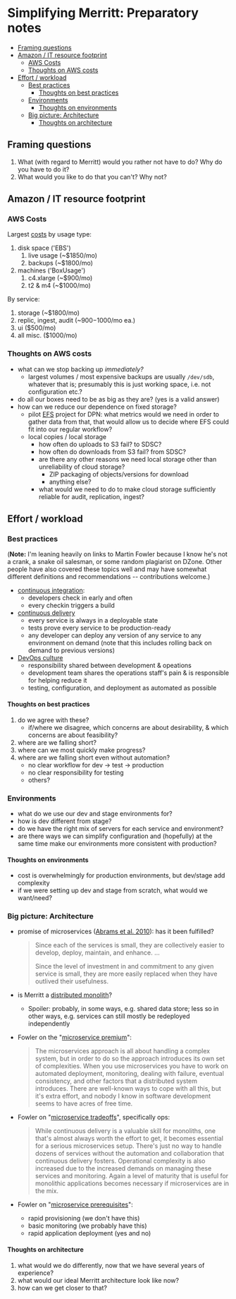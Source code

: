 # Simplifying Merritt: Preparatory notes

- [Framing questions](#framing-questions)
- [Amazon / IT resource footprint](#amazon--it-resource-footprint)
  - [AWS Costs](#aws-costs)
  - [Thoughts on AWS costs](#thoughts-on-aws-costs)
- [Effort / workload](#effort--workload)
  - [Best practices](#best-practices)
    - [Thoughts on best practices](#thoughts-on-best-practices)
  - [Environments](#environments)
    - [Thoughts on environments](#thoughts-on-environments)
  - [Big picture: Architecture](#big-picture-architecture)
    - [Thoughts on architecture](#thoughts-on-architecture)

## Framing questions

1.	What (with regard to Merritt) would you rather not have to do? Why do
    you have to do it?
2.	What would you like to do that you can't? Why not?

## Amazon / IT resource footprint

### AWS Costs

Largest [costs](https://github.com/dmolesUC3/merritt-aws/blob/master/Costs.ipynb)
by usage type:

1. disk space ('EBS')
   1. live usage (~$1850/mo)
   2. backups (~$1800/mo)
2. machines ('BoxUsage')
   1. c4.xlarge (~$900/mo)
   2. t2 & m4 (~$1000/mo)

By service:

1. storage (~$1800/mo)
2. replic, ingest, audit (~$900-$1000/mo ea.)
3. ui ($500/mo)
4. all misc. ($1000/mo)

### Thoughts on AWS costs

- what can we stop backing up _immediately?_
  - largest volumes / most expensive backups are usually `/dev/sdb`, whatever
    that is; presumably this is just working space, i.e. not configuration etc.?
- do all our boxes need to be as big as they are? (yes is a valid answer)
- how can we reduce our dependence on fixed storage?
  - pilot [EFS](https://aws.amazon.com/efs/) project for DPN: what metrics would we
    need in order to gather data from that, that would allow us to decide where EFS
    could fit into our regular workflow?
  - local copies / local storage
    - how often do uploads to S3 fail? to SDSC?
    - how often do downloads from S3 fail? from SDSC?
    - are there any other reasons we need local storage other than unreliability
      of cloud storage?
      - ZIP packaging of objects/versions for download
      - anything else?
    - what would we need to do to make cloud storage sufficiently reliable
      for audit, replication, ingest?

## Effort / workload

### Best practices

(**Note:** I'm leaning heavily on links to Martin Fowler because I know he's
not a crank, a snake oil salesman, or some random plagiarist on DZone. Other
people have also covered these topics well and may have somewhat different
definitions and recommendations -- contributions welcome.)

- [continuous integration](https://martinfowler.com/articles/continuousIntegration.html):
  - developers check in early and often
  - every checkin triggers a build
- [continuous delivery](https://martinfowler.com/bliki/ContinuousDelivery.html)
  - every service is always in a deployable state
  - tests prove every service to be production-ready
  - any developer can deploy any version of any service to any environment on demand
    (note that this includes rolling back on demand to previous versions)
- [DevOps culture](https://martinfowler.com/bliki/DevOpsCulture.html)
  - responsibility shared between development & opeations
  - development team shares the operations staff's pain & is responsible
    for helping reduce it
  - testing, configuration, and deployment as automated as possible

#### Thoughts on best practices

1. do we agree with these?
   - if/where we disagree, which concerns are about desirability, & which
     concerns are about feasibility?
2. where are we falling short?
3. where can we most quickly make progress?
4. where are we falling short even without automation?
   - no clear workflow for dev -> test -> production
   - no clear responsibility for testing
   - others?

### Environments

- what do we use our dev and stage environments for?
- how is dev different from stage?
- do we have the right mix of servers for each service and environment?
- are there ways we can simplify configuration and (hopefully) at the
  same time make our environments more consistent with production?

#### Thoughts on environments

- cost is overwhelmingly for production environments, but dev/stage add
  complexity
- if we were setting up dev and stage from scratch, what would we want/need?

### Big picture: Architecture

- promise of microservices ([Abrams et al.
  2010](https://services.phaidra.univie.ac.at/api/object/o:294039/diss/Content/get)):
  has it been fulfilled?

  > Since each of the services is small, they are collectively easier to
  > develop, deploy, maintain, and enhance. …
  >
  > Since the level of investment in and commitment to any given service
  > is small, they are more easily replaced when they have outlived their
  > usefulness.

- is Merritt a [distributed
  monolith](https://www.simplethread.com/youre-not-actually-building-microservices/)?
  - Spoiler: probably, in some ways, e.g. shared data store; less so in
    other ways, e.g. services can still mostly be redeployed independently
- Fowler on the "[microservice
  premium](https://martinfowler.com/bliki/MicroservicePremium.html)":

  > The microservices approach is all about handling a complex system, but
  > in order to do so the approach introduces its own set of complexities.
  > When you use microservices you have to work on automated deployment,
  > monitoring, dealing with failure, eventual consistency, and other
  > factors that a distributed system introduces. There are well-known ways
  > to cope with all this, but it's extra effort, and nobody I know in
  > software development seems to have acres of free time.

- Fowler on "[microservice
  tradeoffs](https://martinfowler.com/articles/microservice-trade-offs.html)",
  specifically ops:

  > While continuous delivery is a valuable skill for monoliths, one that's
  > almost always worth the effort to get, it becomes essential for a
  > serious microservices setup. There's just no way to handle dozens of
  > services without the automation and collaboration that continuous
  > delivery fosters. Operational complexity is also increased due to the
  > increased demands on managing these services and monitoring. Again a
  > level of maturity that is useful for monolithic applications becomes
  > necessary if microservices are in the mix.

- Fowler on "[microservice
  prerequisites](https://martinfowler.com/bliki/MicroservicePrerequisites.html)":
  - rapid provisioning (we don't have this)
  - basic monitoring (we probably have this)
  - rapid application deployment (yes and no)

#### Thoughts on architecture

1. what would we do differently, now that we have several years of experience?
2. what would our ideal Merritt architecture look like now?
3. how can we get closer to that?
